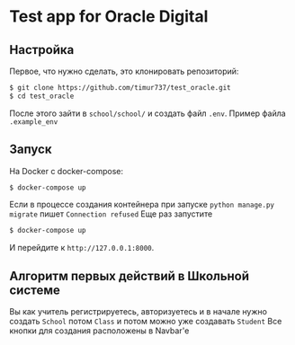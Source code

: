 # Test app for Oracle Digital

## Настройка

Первое, что нужно сделать, это клонировать репозиторий:

```sh
$ git clone https://github.com/timur737/test_oracle.git
$ cd test_oracle
```
После этого зайти в ```school/school/```
и создать файл ```.env```. Пример файла ```.example_env```

## Запуск
На Docker с docker-compose: 
```sh
$ docker-compose up
```
Если в процессе создания контейнера при запуске ```python manage.py migrate``` пишет ```Connection refused```
Еще раз запустите 
```sh
$ docker-compose up
```
И перейдите к `http://127.0.0.1:8000`.

## Алгоритм первых действий в Школьной системе
Вы как учитель регистрируетесь, авторизуетесь
и в начале нужно создать ```School```
потом ```Class```
и потом можно уже создавать ```Student```
Все кнопки для создания расположены в Navbar'e

